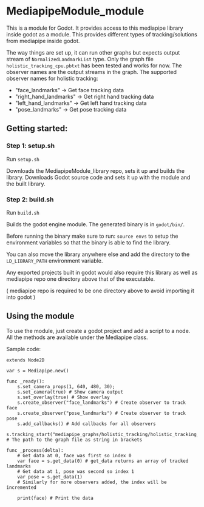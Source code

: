 # MediapipeModule_module

This is a module for Godot. It provides access to this mediapipe library inside godot as a module.
This provides different types of tracking/solutions from mediapipe inside godot.

The way things are set up, it can run other graphs but expects output stream of `NormalizedLandmarkList` type.
Only the graph file `holistic_tracking_cpu.pbtxt` has been tested and works for now. The observer names are the output streams in the graph.
The supported observer names for holistic tracking:
- "face_landmarks" -> Get face tracking data
- "right_hand_landmarks" -> Get right hand tracking data
- "left_hand_landmarks" -> Get left hand tracking data
- "pose_landmarks" -> Get pose tracking data

## Getting started:

### Step 1: setup.sh

Run `setup.sh`

Downloads the MediapipeModule_library repo, sets it up and builds the library.
Downloads Godot source code and sets it up with the module and the built library.

### Step 2: build.sh

Run `build.sh`

Builds the godot engine module.
The generated binary is in `godot/bin/`.

Before running the binary make sure to run:
`source envs`
to setup the environment variables so that the binary is able to find the library.

You can also move the library anywhere else and add the directory to the `LD_LIBRARY_PATH` environment variable.

Any exported projects built in godot would also require this library as well as mediapipe repo one directory above that of the executable.

( mediapipe repo is required to be one directory above to avoid importing it into godot )

## Using the module

To use the module, just create a godot project and add a script to a node.
All the methods are available under the Mediapipe class.

Sample code:
```
extends Node2D

var s = Mediapipe.new()

func _ready():
	s.set_camera_props(1, 640, 480, 30);
	s.set_camera(true) # Show camera output
	s.set_overlay(true) # Show overlay
	s.create_observer("face_landmarks") # Create observer to track face
	s.create_observer("pose_landmarks") # Create observer to track pose
	s.add_callbacks() # Add callbacks for all observers
	s.tracking_start("mediapipe_graphs/holistic_tracking/holistic_tracking_cpu.pbtxt") # The path to the graph file as string in brackets

func _process(delta):
	# Get data at 0, face was first so index 0
	var face = s.get_data(0) # get_data returns an array of tracked landmarks
	# Get data at 1, pose was second so index 1
 	var pose = s.get_data(1)
	# Similarly for more observers added, the index will be incremented
	
	print(face) # Print the data
```

